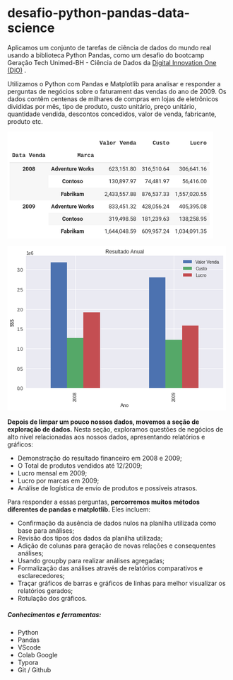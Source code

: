 # desafio-python-pandas-data-science

Aplicamos um conjunto de tarefas de ciência de dados do mundo real usando a biblioteca Python Pandas, como um desafio do bootcamp Geração Tech Unimed-BH - Ciência de Dados da [Digital Innovation One (DiO)](https://web.dio.me/track/database-experience) .

Utilizamos o Python com Pandas e Matplotlib para analisar e responder a perguntas de negócios sobre o faturament das vendas do ano de 2009. Os dados contêm centenas de milhares de compras em lojas de eletrônicos divididas por mês, tipo de produto, custo unitário, preço unitário, quantidade vendida, descontos concedidos, valor de venda, fabricante, produto etc.

![relatorio](/relatorio.png)

![grafico](/grafico.png)

**Depois de limpar um pouco nossos dados, movemos a seção de exploração de dados.** Nesta seção, exploramos questões de negócios de alto nível relacionadas aos nossos dados, apresentando relatórios e gráficos:

- Demonstração do resultado financeiro em 2008 e 2009;
- O Total de produtos vendidos até 12/2009;
- Lucro mensal em 2009;
- Lucro por marcas em 2009;
- Análise de logística de envio de produtos e possíveis atrasos.

Para responder a essas perguntas, **percorremos muitos métodos diferentes de pandas e matplotlib.** Eles incluem:

- Confirmação da ausência de dados nulos na planilha utilizada como base para análises;
- Revisão dos tipos dos dados da planilha utilizada;
- Adição de colunas para geração de novas relações e consequentes análises;
- Usando groupby para realizar análises agregadas;
- Formalização das análises através de relatórios comparativos e esclarecedores;
- Traçar gráficos de barras e gráficos de linhas para melhor visualizar os relatórios gerados;
- Rotulação dos gráficos.

##### Conhecimentos e ferramentas:

- Python
- Pandas
- VScode
- Colab Google
- Typora
- Git / Github
